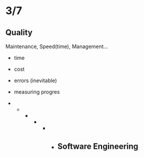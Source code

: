 # 3/7

## Quality

Maintenance, Speed\(time\), Management...

* time
* cost
* errors \(inevitable\)
* measuring progres

* * * * * * ## Software Engineering 





